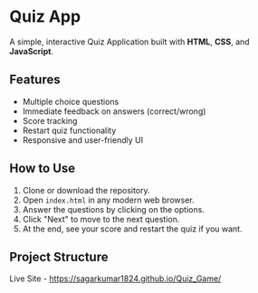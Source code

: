 # Quiz App

A simple, interactive Quiz Application built with **HTML**, **CSS**, and **JavaScript**.

## Features

- Multiple choice questions
- Immediate feedback on answers (correct/wrong)
- Score tracking
- Restart quiz functionality
- Responsive and user-friendly UI

## How to Use

1. Clone or download the repository.
2. Open `index.html` in any modern web browser.
3. Answer the questions by clicking on the options.
4. Click "Next" to move to the next question.
5. At the end, see your score and restart the quiz if you want.

## Project Structure
Live Site - https://sagarkumar1824.github.io/Quiz_Game/

